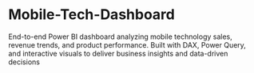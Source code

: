 # Mobile-Tech-Dashboard
End-to-end Power BI dashboard analyzing mobile technology sales, revenue trends, and product performance. Built with DAX, Power Query, and interactive visuals to deliver business insights and data-driven decisions
